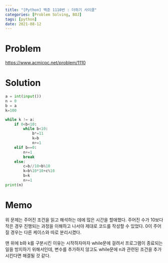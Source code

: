 ```yaml
---
title: "[Python] 백준 1110번 : 더하기 사이클"
categories: [Problem Solving, BOJ]
tags: [python]
date: 2021-08-12
---
```

# Problem
<https://www.acmicpc.net/problem/1110>

# Solution
```py
a = int(input())
n = 0
b = a
k=100

while k != a:
    if 0<b<10:
        while b<10:
            b*=11
            k=b
            n+=1
    elif b==0:
        n+=1
        break
    else:
        c=b//10+b%10
        k=b%10*10+c%10
        b=k
        n+=1
print(n)
```

# Memo
위 문제는 주어진 조건을 읽고 해석하는 데에 많은 시간을 할애했다. 주어진 수가 10보다 작은 경우 진행되는 과정을 이해하고 나서야 제대로 코드를 작성할 수 있었다. 0이 주어질 경우는 다른 케이스와 따로 분리시켰다.

맨 위에 b와 k를 구분시킨 이유는 시작하자마자 while문에 걸려서 프로그램이 종료되는 일을 방지하기 위해서인데, 변수를 추가하지 않고도 while문에 n과 관련된 조건을 추가시킨다면 해결될 것 같다.